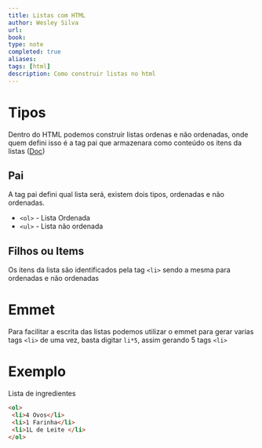 ```yaml
---
title: Listas com HTML
author: Wesley Silva
url:
book:
type: note
completed: true
aliases:
tags: [html]
description: Como construir listas no html
---
```

# Tipos
Dentro do HTML podemos construir listas ordenas e não ordenadas, onde quem defini isso é a tag pai que armazenara como conteúdo os itens da listas ([Doc](https://developer.mozilla.org/pt-BR/docs/Learn/CSS/Styling_text/Styling_lists))

## Pai
A tag pai defini qual lista será, existem dois tipos, ordenadas e não ordenadas.
- `<ol>` - Lista Ordenada
- `<ul>` - Lista não ordenada

## Filhos ou Items
Os itens da lista são identificados pela tag `<li>` sendo a mesma para ordenadas e não ordenadas

# Emmet
Para facilitar a escrita das listas podemos utilizar o emmet para gerar varias tags `<li>` de uma vez, basta digitar `li*5`, assim gerando 5 tags `<li>`

# Exemplo
Lista de ingredientes
```html
<ol>
 <li>4 Ovos</li>
 <li>1 Farinha</li>
 <li>1L de Leite </li>
</ol>
```
